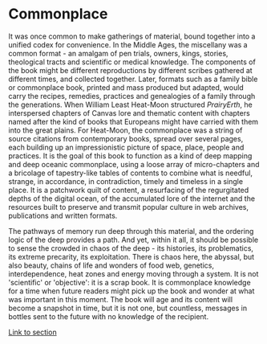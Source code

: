 # Commonplace

It was once common to make gatherings of material, bound together into a unified codex for convenience. In the Middle Ages, the miscellany was a common format - an amalgam of pen trials, owners, kings, stories, theological tracts and scientific or medical knowledge. The components of the book might be different reproductions by different scribes gathered at different times, and collected together. Later, formats such as a family bible or commonplace book, printed and mass produced but adapted, would carry the recipes, remedies, practices and genealogies of a family through the generations. When William Least Heat-Moon structured *PrairyErth*, he interspersed chapters of Canvas lore and thematic content with chapters named after the kind of books that Europeans might have carried with them into the great plains. For Heat-Moon, the commonplace was a string of source citations from contemporary books, spread over several pages, each building up an impressionistic picture of space, place, people and practices. It is the goal of this book to function as a kind of deep mapping and deep oceanic commonplace, using a loose array of micro-chapters and a bricolage of tapestry-like tables of contents to combine what is needful, strange, in accordance, in contradiction, timely and timeless in a single place. It is a patchwork quilt of content, a resurfacing of the regurgitated depths of the digital ocean, of the accumulated lore of the internet and the resources built to preserve and transmit popular culture in web archives, publications and written formats. 

The pathways of memory run deep through this material, and the ordering logic of the deep provides a path. And yet, within it all, it should be possible to sense the crowded in chaos of the deep - its histories, its problematics, its extreme precarity, its exploitation. There is chaos here, the abyssal, but also beauty, chains of life and wonders of food web, genetics, interdependence, heat zones and energy moving through a system. It is not 'scientific' or 'objective': it is a scrap book. It is commonplace knowledge for a time when future readers might pick up the book and wonder at what was important in this moment. The book will age and its content will become a snapshot in time, but it is not one, but countless, messages in bottles sent to the future with no knowledge of the recipient.

[Link to section](https://www.juncture-digital.org/deepmapsbluehumanities/Deep-Maps-Blue-Humanities/Commonplace)